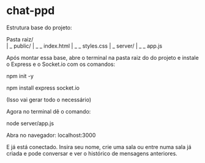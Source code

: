 # chat-ppd

Estrutura base do projeto:

Pasta raiz/<br>
| _ public/
| _ _ index.html
| _ _ styles.css
| _ server/
| _ _ app.js

Após montar essa base, abre o terminal na pasta raiz do do projeto e instale o Express e o Socket.io com os comandos:

npm init -y

npm install express socket.io

(Isso vai gerar todo o necessário)

Agora no terminal dê o comando:

node server/app.js

Abra no navegador: localhost:3000

E já está conectado. Insira seu nome, crie uma sala ou entre numa sala já criada e pode conversar e ver o histórico de mensagens anteriores.



